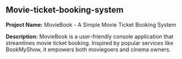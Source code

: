 ## Movie-ticket-booking-system

**Project Name:** MovieBook - A Simple Movie Ticket Booking System

**Description:** MovieBook is a user-friendly console application that streamlines movie ticket booking. Inspired by popular services like BookMyShow, it empowers both moviegoers and cinema owners.